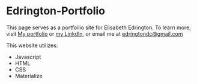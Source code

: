 # Edrington-Portfolio

This page serves as a portfoilio site for Elisabeth Edrington. To learn more, visit [My portfolio](http://www.elisabethedrington.com) or [my LinkdIn](https://www.linkedin.com/in/elisabethedrington/), or email me at edringtondc@gmail.com

This website utilizes: 

* Javascript
* HTML
* CSS
* Materialize
